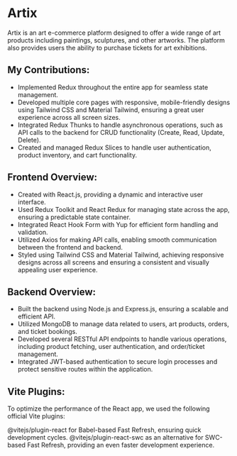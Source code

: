 # Artix
Artix is an art e-commerce platform designed to offer a wide range of art products including paintings, sculptures, and other artworks. The platform also provides users the ability to purchase tickets for art exhibitions.

## My Contributions:
- Implemented Redux throughout the entire app for seamless state management.
- Developed multiple core pages with responsive, mobile-friendly designs using Tailwind CSS and Material Tailwind, ensuring a great user experience across all screen sizes.
- Integrated Redux Thunks to handle asynchronous operations, such as API calls to the backend for CRUD functionality (Create, Read, Update, Delete).
- Created and managed Redux Slices to handle user authentication, product inventory, and cart functionality.

## Frontend Overview:
- Created with React.js, providing a dynamic and interactive user interface.
- Used Redux Toolkit and React Redux for managing state across the app, ensuring a predictable state container.
- Integrated React Hook Form with Yup for efficient form handling and validation.
- Utilized Axios for making API calls, enabling smooth communication between the frontend and backend.
- Styled using Tailwind CSS and Material Tailwind, achieving responsive designs across all screens and ensuring a consistent and visually appealing user experience.

## Backend Overview:
- Built the backend using Node.js and Express.js, ensuring a scalable and efficient API.
- Utilized MongoDB to manage data related to users, art products, orders, and ticket bookings.
- Developed several RESTful API endpoints to handle various operations, including product fetching, user authentication, and order/ticket management.
- Integrated JWT-based authentication to secure login processes and protect sensitive routes within the application.

## Vite Plugins:
To optimize the performance of the React app, we used the following official Vite plugins:

@vitejs/plugin-react for Babel-based Fast Refresh, ensuring quick development cycles.
@vitejs/plugin-react-swc as an alternative for SWC-based Fast Refresh, providing an even faster development experience.
